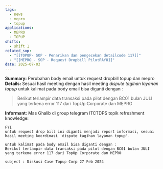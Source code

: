 ```yaml
---
tags:
  - news
  - mepro
  - topup
applications:
  - MEPRO
  - TOPUP
shifts:
  - shift 1
related_sop:
  - "[[TOPUP- SOP - Penarikan dan pengecekan detailcode 117]]"
  - "[[MEPRO - SOP - Request Dropbill PilotPAYU]]"
date: 2025-07-03
---
```

**Summary:** Perubahan body email untuk request dropbill topup  dan mepro
**Details:** Sesuai hasil meeting dengan hasil meeting *dispute tagihan layanan topup* untuk kalimat pada body email bisa diganti dengan :

> Berikut terlampir data transaksi pada pilot dengan BC01 bulan JULI yang terkena error 117 dari TopUp Corporate dan MEPRO

**Informant:** Mas Ghalib di group telegram ITCTDPS topik refreshment knowledge:

```
FYI
untuk request drop bill ini diganti menjadi report informasi, sesuai hasil meeting koordinasi 'dispute tagihan layanan topup'.

untuk kalimat pada body email bisa diganti dengan :
Berikut terlampir data transaksi pada pilot dengan BC01 bulan JULI yang terkena error 117 dari TopUp Corporate dan MEPRO

subject : Diskusi Case Topup Corp 27 Feb 2024
```
